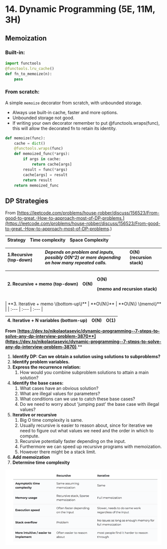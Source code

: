 # 14. Dynamic Programming \(5E, 11M, 3H\)

## Memoization

### Built-in:

```python
import functools
@functools.lru_cache()
def fn_to_memoize(n):
    pass
```

### From scratch:

A simple `memoize` decorator from scratch, with unbounded storage.

* Always use built-in cache, faster and more options.  
* Unbounded storage not good. 
* If writing your own decorator remember to put @functools.wraps\(func\), this will allow the decorated fn to retain its identity.

```python
def memoize(func):
    cache = dict()
    @functools.wraps(func)
    def memoized_func(*args):
        if args in cache:
            return cache[args]
        result = func(*args)
        cache[args] = result
        return result
    return memoized_func
```

## DP Strategies

From [https://leetcode.com/problems/house-robber/discuss/156523/From-good-to-great.-How-to-approach-most-of-DP-problems.](https://leetcode.com/problems/house-robber/discuss/156523/From-good-to-great.-How-to-approach-most-of-DP-problems.)

| Strategy | Time complexity | Space Complexity |
| :--- | :--- | :--- |


| **1.Recursive \(top-down\)** | _**Depends on problem and inputs, possibly O\(N^2\) or more depending on how many repeated calls.**_ | **O\(N\) \(recursion stack\)** |
| :--- | :--- | :--- |


<table>
  <thead>
    <tr>
      <th style="text-align:left"><b>2. Recursive + memo (top-down)</b>
      </th>
      <th style="text-align:left"><b>O(N)</b>
      </th>
      <th style="text-align:left">
        <p><b>O(N)</b>
        </p>
        <p><b>(memo and recursion stack)</b>
        </p>
      </th>
    </tr>
  </thead>
  <tbody></tbody>
</table>| **3. Iterative + memo \(bottom-up\)** | **O\(N\)** | **O\(N\) \(memo\)** |
| :--- | :--- | :--- |


| **4. Iterative + N variables \(bottom-up\)** | **O\(N\)** | **O\(1\)** |
| :--- | :--- | :--- |


**From** [**https://dev.to/nikolaotasevic/dynamic-programming--7-steps-to-solve-any-dp-interview-problem-3870**](https://dev.to/nikolaotasevic/dynamic-programming--7-steps-to-solve-any-dp-interview-problem-3870)**.**

1. **Identify DP: Can we obtain a solution using solutions to subproblems?** 
2. **Identify problem variables.** 
3. **Express the recurrence relation:**  
   1. How would you combine subproblem solutions to attain a main solution? 
4. **Identify the base cases:** 
   1. What cases have an obvious solution? 
   2. What are illegal values for parameters? 
   3. What conditions can we use to catch these base cases? 
   4. Do we need to worry about 'jumping past' the base case with illegal values? 
5. **Iterative or recursive**
   1. Big O time complexity is same. 
   2. Usually recursive is easier to reason about, since for iterative we need to figure out what values we need and the order in which to compute. 
   3. Recursive potentially faster depending on the input. 
   4. Furthermore we can speed up recursive programs with memoization. 
   5. However there might be a stack limit. 
6. **Add memoization**
7. **Determine time complexity**

![](../../../.gitbook/assets/image%20%2816%29.png)

